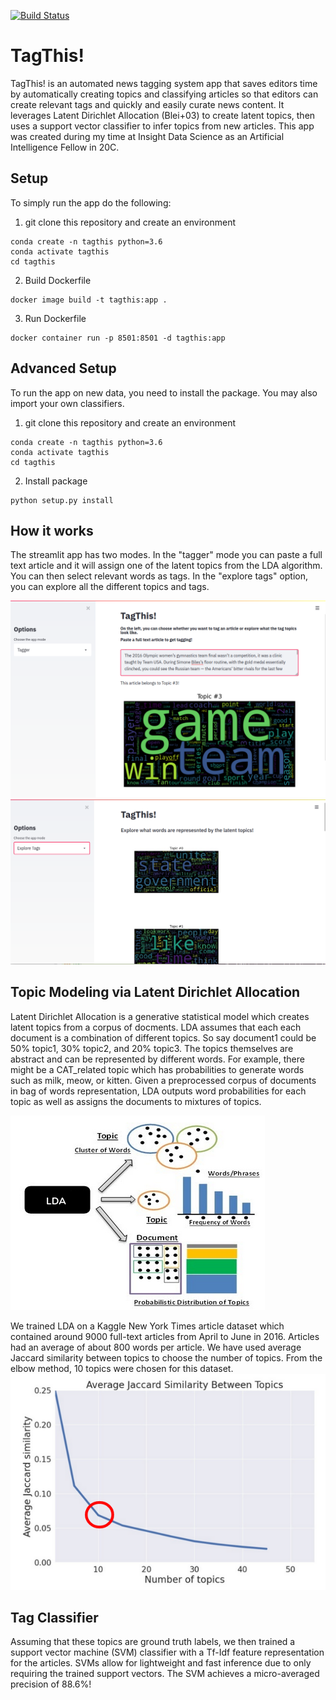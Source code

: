 [![Build Status](https://travis-ci.com/yeouchiou/TagThis.svg?branch=main)](https://travis-ci.com/yeouchiou/TagThis)
# TagThis!

TagThis! is an automated news tagging system app that saves editors time by automatically creating topics and classifying articles so that editors can create relevant tags and quickly and easily curate news content. It leverages Latent Dirichlet Allocation (Blei+03) to create latent topics, then uses a support vector classifier to infer topics from new articles. This app was created during my time at Insight Data Science as an Artificial Intelligence Fellow in 20C.

## Setup

To simply run the app do the following:

1. git clone this repository and create an environment 
```
conda create -n tagthis python=3.6
conda activate tagthis
cd tagthis
```

2. Build Dockerfile
```
docker image build -t tagthis:app .
```

3. Run Dockerfile
```
docker container run -p 8501:8501 -d tagthis:app
```
## Advanced Setup

To run the app on new data, you need to install the package. You may also import your own classifiers.
1. git clone this repository and create an environment 
```
conda create -n tagthis python=3.6
conda activate tagthis
cd tagthis
```

2. Install package
```
python setup.py install
```

## How it works

The streamlit app has two modes. In the "tagger" mode you can paste a full text article and it will assign one of the latent topics from the LDA algorithm. You can then select relevant words as tags. In the "explore tags" option, you can explore all the different topics and tags. 

![image](images/tagger.png)
![image](images/exploretags.png)

## Topic Modeling via Latent Dirichlet Allocation

Latent Dirichlet Allocation is a generative statistical model which creates latent topics from a corpus of docments. LDA assumes that each each document is a combination of different topics. So say document1 could be 50% topic1, 30% topic2, and 20% topic3. The topics themselves are abstract and can be represented by different words. For example, there might be a CAT_related topic which has probabilities to generate words such as milk, meow, or kitten. Given a preprocessed corpus of documents in bag of words representation, LDA outputs word probabilities for each topic as well as assigns the documents to mixtures of topics. 

![image](images/lda.png)

We trained LDA on a Kaggle New York Times article dataset which contained around 9000 full-text articles from April to June in 2016. Articles had an average of about 800 words per article. We have used average Jaccard similarity between topics to choose the number of topics. From the elbow method, 10 topics were chosen for this dataset.
![image](images/jaccard.png)

## Tag Classifier

Assuming that these topics are ground truth labels, we then trained a support vector machine (SVM) classifier with a Tf-Idf feature representation for the articles. SVMs allow for lightweight and fast inference due to only requiring the trained support vectors. The SVM achieves a micro-averaged precision of 88.6%!
